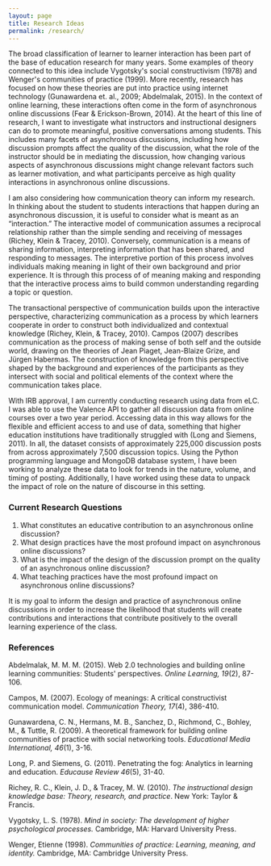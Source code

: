 ```yaml
---
layout: page
title: Research Ideas
permalink: /research/
---
```


The broad classification of learner to learner interaction has been part of the base of education research for many years. Some examples of theory connected to this idea include Vygotsky's social constructivism (1978) and Wenger's communities of practice (1999). More recently, research has focused on how these theories are put into practice using internet technology (Gunawardena et. al., 2009; Abdelmalak, 2015). In the context of online learning, these interactions often come in the form of asynchronous online discussions (Fear & Erickson-Brown, 2014). At the heart of this line of research, I want to investigate what instructors and instructional designers can do to promote meaningful, positive conversations among students. This includes many facets of asynchronous discussions, including how discussion prompts affect the quality of the discussion, what the role of the instructor should be in mediating the discussion, how changing various aspects of asynchronous discussions might change relevant factors such as learner motivation, and what participants perceive as high quality interactions in asynchronous online discussions.

I am also considering how communication theory can inform my research. In thinking about the student to students interactions that happen during an asynchronous discussion, it is useful to consider what is meant as an “interaction.” The interactive model of communication assumes a reciprocal relationship rather than the simple sending and receiving of messages (Richey, Klein & Tracey, 2010). Conversely, communication is a means of sharing information, interpreting information that has been shared, and responding to messages. The interpretive portion of this process involves individuals making meaning in light of their own background and prior experience. It is through this process of of meaning making and responding that the interactive process aims to build common understanding regarding a topic or question.

The transactional perspective of communication builds upon the interactive perspective, characterizing communication as a process by which learners cooperate in order to construct both individualized and contextual knowledge (Richey, Klein, & Tracey, 2010). Campos (2007) describes communication as the process of making sense of both self and the outside world, drawing on the theories of Jean Piaget, Jean-Blaize Grize, and Jürgen Habermas. The construction of knowledge from this perspective shaped by the background and experiences of the participants as they intersect with social and political elements of the context where the communication takes place.

With IRB approval, I am currently conducting research using data from eLC. I was able to use the Valence API to gather all discussion data from online courses over a two year period. Accessing data in this way allows for the flexible and efficient access to and use of data, something that higher education institutions have traditionally struggled with (Long and Siemens, 2011). In all, the dataset consists of approximately 225,000 discussion posts from across approximately 7,500 discussion topics. Using the Python programming language and MongoDB database system, I have been working to analyze these data to look for trends in the nature, volume, and timing of posting. Additionally, I have worked using these data to unpack the impact of role on the nature of discourse in this setting. 

### Current Research Questions

1. What constitutes an educative contribution to an asynchronous online discussion?
2. What design practices have the most profound impact on asynchronous online discussions?
3. What is the impact of the design of the discussion prompt on the quality of an asynchronous online discussion?
4. What teaching practices have the most profound impact on asynchronous online discussions?

It is my goal to inform the design and practice of asynchronous online discussions in order to increase the likelihood that students will create contributions and interactions that contribute positively to the overall learning experience of the class.

### References

Abdelmalak, M. M. M. (2015). Web 2.0 technologies and building online learning communities: Students' perspectives. *Online Learning, 19*(2), 87-106.

Campos, M. (2007). Ecology of meanings: A critical constructivist communication model. *Communication Theory, 17*(4), 386-410.

Gunawardena, C. N., Hermans, M. B., Sanchez, D., Richmond, C., Bohley, M., & Tuttle, R. (2009). A theoretical framework for building online communities of practice with social networking tools. *Educational Media International, 46*(1), 3-16.

Long, P. and Siemens, G. (2011). Penetrating the fog: Analytics in learning and education. *Educause Review 46*(5), 31-40.

Richey, R. C., Klein, J. D., & Tracey, M. W. (2010). *The instructional design knowledge base: Theory, research, and practice*. New York: Taylor & Francis.

Vygotsky, L. S. (1978). *Mind in society: The development of higher psychological processes.* Cambridge, MA: Harvard University Press.

Wenger, Etienne (1998). *Communities of practice: Learning, meaning, and identity.* Cambridge, MA: Cambridge University Press.



